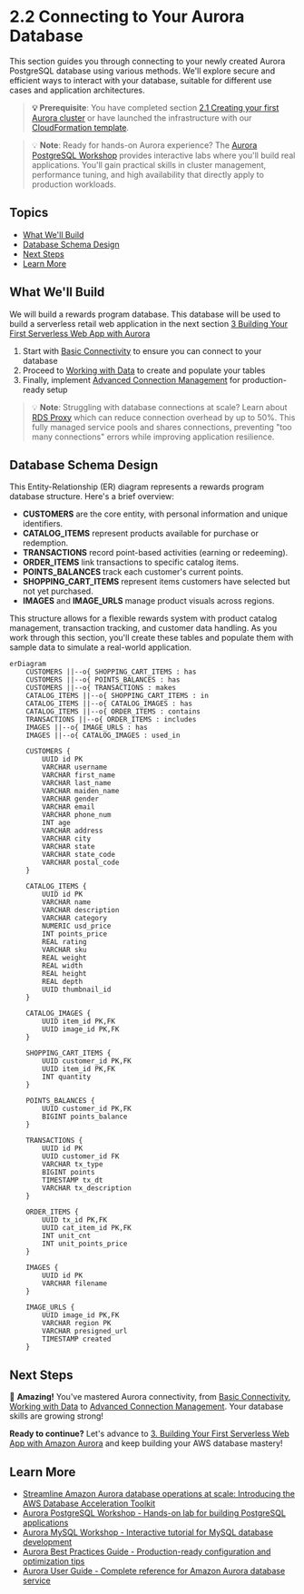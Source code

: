 # 2.2 Connecting to Your Aurora Database

This section guides you through connecting to your newly created Aurora PostgreSQL database using various methods. We'll explore secure and efficient ways to interact with your database, suitable for different use cases and application architectures.

> **💡 Prerequisite**: You have completed section [2.1 Creating your first Aurora cluster](../2.1_Crearting_Your_First_Aurora_Cluster/2.1.2_create_your_first_aurora_postgresql_part2.ipynb) or have launched the infrastructure with our [CloudFormation template](../codes/cfn/aurora-complete.yaml). 

> 💡 **Note**: Ready for hands-on Aurora experience? The [Aurora PostgreSQL Workshop](https://catalog.workshops.aws/apgimmday/en-US) provides interactive labs where you\'ll build real applications. You\'ll gain practical skills in cluster management, performance tuning, and high availability that directly apply to production workloads.

## Topics

- [What We'll Build](#what-well-build)
- [Database Schema Design](#database-schema-design)
- [Next Steps](#next-steps)
- [Learn More](#learn-more)

## What We'll Build

We will build a rewards program database. This database will be used to build a serverless retail web application in the next section [3 Building Your First Serverless Web App with Aurora](../../3_Building_Your_First_Serverless_Web_App_with_Aurora/README.MD)

1. Start with [Basic Connectivity](./2.2.1_Basic_Connectivity.ipynb) to ensure you can connect to your database
2. Proceed to [Working with Data](./2.2.2_Working_with_Data.ipynb) to create and populate your tables
3. Finally, implement [Advanced Connection Management](./2.2.3_Advanced_Connection_Management.ipynb) for production-ready setup

> 💡 **Note**: Struggling with database connections at scale? Learn about [RDS Proxy](https://docs.aws.amazon.com/AmazonRDS/latest/AuroraUserGuide/rds-proxy.html) which can reduce connection overhead by up to 50%. This fully managed service pools and shares connections, preventing "too many connections" errors while improving application resilience.

## Database Schema Design

This Entity-Relationship (ER) diagram represents a rewards program database structure. Here's a brief overview:

- **CUSTOMERS** are the core entity, with personal information and unique identifiers.
- **CATALOG_ITEMS** represent products available for purchase or redemption.
- **TRANSACTIONS** record point-based activities (earning or redeeming).
- **ORDER_ITEMS** link transactions to specific catalog items.
- **POINTS_BALANCES** track each customer's current points.
- **SHOPPING_CART_ITEMS** represent items customers have selected but not yet purchased.
- **IMAGES** and **IMAGE_URLS** manage product visuals across regions.

This structure allows for a flexible rewards system with product catalog management, transaction tracking, and customer data handling. As you work through this section, you'll create these tables and populate them with sample data to simulate a real-world application.

```mermaid
erDiagram
    CUSTOMERS ||--o{ SHOPPING_CART_ITEMS : has
    CUSTOMERS ||--o{ POINTS_BALANCES : has
    CUSTOMERS ||--o{ TRANSACTIONS : makes
    CATALOG_ITEMS ||--o{ SHOPPING_CART_ITEMS : in
    CATALOG_ITEMS ||--o{ CATALOG_IMAGES : has
    CATALOG_ITEMS ||--o{ ORDER_ITEMS : contains
    TRANSACTIONS ||--o{ ORDER_ITEMS : includes
    IMAGES ||--o{ IMAGE_URLS : has
    IMAGES ||--o{ CATALOG_IMAGES : used_in

    CUSTOMERS {
        UUID id PK
        VARCHAR username
        VARCHAR first_name
        VARCHAR last_name
        VARCHAR maiden_name
        VARCHAR gender
        VARCHAR email
        VARCHAR phone_num
        INT age
        VARCHAR address
        VARCHAR city
        VARCHAR state
        VARCHAR state_code
        VARCHAR postal_code
    }

    CATALOG_ITEMS {
        UUID id PK
        VARCHAR name
        VARCHAR description
        VARCHAR category
        NUMERIC usd_price
        INT points_price
        REAL rating
        VARCHAR sku
        REAL weight
        REAL width
        REAL height
        REAL depth
        UUID thumbnail_id
    }

    CATALOG_IMAGES {
        UUID item_id PK,FK
        UUID image_id PK,FK
    }

    SHOPPING_CART_ITEMS {
        UUID customer_id PK,FK
        UUID item_id PK,FK
        INT quantity
    }

    POINTS_BALANCES {
        UUID customer_id PK,FK
        BIGINT points_balance
    }

    TRANSACTIONS {
        UUID id PK
        UUID customer_id FK
        VARCHAR tx_type
        BIGINT points
        TIMESTAMP tx_dt
        VARCHAR tx_description
    }

    ORDER_ITEMS {
        UUID tx_id PK,FK
        UUID cat_item_id PK,FK
        INT unit_cnt
        INT unit_points_price
    }

    IMAGES {
        UUID id PK
        VARCHAR filename
    }

    IMAGE_URLS {
        UUID image_id PK,FK
        VARCHAR region PK
        VARCHAR presigned_url
        TIMESTAMP created
    }
```

## Next Steps

🎉 **Amazing!** You've mastered Aurora connectivity, from [Basic Connectivity](./2.2.1_Basic_Connectivity.ipynb), [Working with Data](./2.2.2_Working_with_Data.ipynb) to [Advanced Connection Management](./2.2.3_Advanced_Connection_Management.ipynb). Your database skills are growing strong!

**Ready to continue?** Let's advance to [3. Building Your First Serverless Web App with Amazon Aurora](../../3_Building_Your_First_Serverless_Web_App_with_Aurora/README.MD) and keep building your AWS database mastery!

## Learn More

- [Streamline Amazon Aurora database operations at scale: Introducing the AWS Database Acceleration Toolkit](https://aws.amazon.com/blogs/database/streamline-amazon-aurora-database-operations-at-scale-introducing-the-aws-database-acceleration-toolkit/)
- [Aurora PostgreSQL Workshop - Hands-on lab for building PostgreSQL applications](https://catalog.workshops.aws/apgimmday/en-US)
- [Aurora MySQL Workshop - Interactive tutorial for MySQL database development](https://catalog.workshops.aws/awsauroramysql/en-US)
- [Aurora Best Practices Guide - Production-ready configuration and optimization tips](https://docs.aws.amazon.com/AmazonRDS/latest/AuroraUserGuide/Aurora.BestPractices.html)
- [Aurora User Guide - Complete reference for Amazon Aurora database service](https://docs.aws.amazon.com/AmazonRDS/latest/AuroraUserGuide/)
